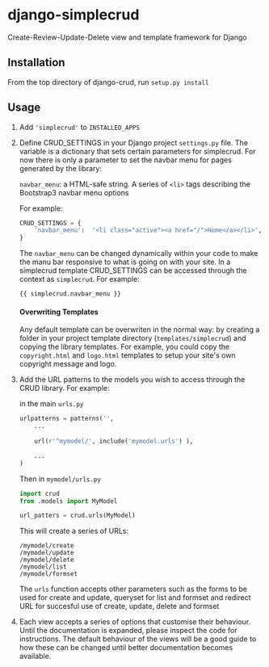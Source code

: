 # django-simplecrud

Create-Review-Update-Delete view and template framework for Django


## Installation

From the top directory of django-crud, run `setup.py install` 


## Usage

1. Add `'simplecrud'` to `INSTALLED_APPS`

2. Define CRUD_SETTINGS in your Django project `settings.py` file. The variable 
is a dictionary that sets certain  parameters for simplecrud. For now there is
only a parameter to set the navbar menu for pages generated by the library: 

	`navbar_menu`: a HTML-safe string. A series of `<li>` tags describing 
	the Bootstrap3 navbar menu options

	For example:

	```python
	CRUD_SETTINGS = {
	    'navbar_menu':  '<li class="active"><a href="/">Home</a></li>',
	}
	```
	
	The `navbar_menu` can be changed dynamically within your code to make the 
	manu bar responsive to what is going on with your site. In a simplecrud 
	template CRUD_SETTINGS can be accessed through the context as `simplecrud`.
	For example:
	
	```
	{{ simplecrud.navbar_menu }}
	```

    #### Overwriting Templates
    
    Any default template can be overwriten in the normal way: by creating a 
    folder in your project template directory (`templates/simplecrud`) and 
    copying the library templates. For example, you could copy the 
    `copyright.html` and `logo.html` templates to setup your site's own 
    copyright message and logo.

3. Add the URL patterns to the models you wish to access through the CRUD library.
For example:

	in the main `urls.py`

	```python
	urlpatterns = patterns('',
		...
		
	    url(r'^mymodel/', include('mymodel.urls') ),
	
		...
	)
	```

	Then in `mymodel/urls.py`

	```python
	import crud
	from .models import MyModel
	
	url_patters = crud.urls(MyModel)
	```
	
	This will create a series of URLs:
	
	```
	/mymodel/create
	/mymodel/update
	/mymodel/delete
	/mymodel/list
	/mymodel/formset
	```

	The `urls` function accepts other parameters such as the forms to be 
	used for create and update, queryset for list and formset and redirect 
	URL for succesful use of create, update, delete and formset

4. Each view accepts a series of options that customise their behaviour. Until
the documentation is expanded, please inspect the code for instructions. The 
default behaviour of the views will be a good guide to how these can be changed 
until better documentation becomes available.

